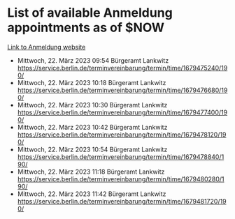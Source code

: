 # List of available Anmeldung appointments as of $NOW
[Link to Anmeldung website](https://service.berlin.de/terminvereinbarung/termin/tag.php?termin=1&anliegen[]=120686&dienstleisterlist=122210,122217,327316,122219,327312,122227,327314,122231,327346,122243,327348,122254,122252,329742,122260,329745,122262,329748,122271,327278,122273,327274,122277,327276,330436,122280,327294,122282,327290,122284,327292,122291,327270,122285,327266,122286,327264,122296,327268,150230,329760,122297,327286,122294,327284,122312,329763,122314,329775,122304,327330,122311,327334,122309,327332,317869,122281,327352,122279,329772,122283,122276,327324,122274,327326,122267,329766,122246,327318,122251,327320,122257,327322,122208,327298,122226,327300&herkunft=http%3A%2F%2Fservice.berlin.de%2Fdienstleistung%2F120686%2F)
- Mittwoch, 22. März 2023 09:54 Bürgeramt Lankwitz https://service.berlin.de/terminvereinbarung/termin/time/1679475240/190/
- Mittwoch, 22. März 2023 10:18 Bürgeramt Lankwitz https://service.berlin.de/terminvereinbarung/termin/time/1679476680/190/
- Mittwoch, 22. März 2023 10:30 Bürgeramt Lankwitz https://service.berlin.de/terminvereinbarung/termin/time/1679477400/190/
- Mittwoch, 22. März 2023 10:42 Bürgeramt Lankwitz https://service.berlin.de/terminvereinbarung/termin/time/1679478120/190/
- Mittwoch, 22. März 2023 10:54 Bürgeramt Lankwitz https://service.berlin.de/terminvereinbarung/termin/time/1679478840/190/
- Mittwoch, 22. März 2023 11:18 Bürgeramt Lankwitz https://service.berlin.de/terminvereinbarung/termin/time/1679480280/190/
- Mittwoch, 22. März 2023 11:42 Bürgeramt Lankwitz https://service.berlin.de/terminvereinbarung/termin/time/1679481720/190/
